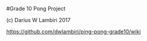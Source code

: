 #Grade 10 Pong Project

(c) Darius W Lambiri 2017

https://github.com/dwlambiri/ping-pong-grade10/wiki


